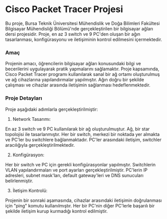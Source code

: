 # Cisco Packet Tracer Projesi

Bu proje, Bursa Teknik Üniversitesi Mühendislik ve Doğa Bilimleri Fakültesi Bilgisayar Mühendisliği Bölümü'nde gerçekleştirilen bir bilgisayar ağları dersi projesidir. Proje, en az 3 switch ve 9 PC'den oluşan bir ağın tasarlanması, konfigürasyonu ve iletişiminin kontrol edilmesini içermektedir.

### Amaç
Projenin amacı, öğrencilerin bilgisayar ağları konusundaki bilgi ve becerilerini uygulayarak pratik yapmalarını sağlamaktır. Proje kapsamında, Cisco Packet Tracer programı kullanılarak sanal bir ağ ortamı oluşturulmuş ve ağ cihazlarına yapılandırmalar yapılmıştır. Ağın doğru bir şekilde çalışması ve cihazlar arasında iletişimin sağlanması hedeflenmektedir.

### Proje Detayları
Proje aşağıdaki adımlarla gerçekleştirilmiştir:

1. Network Tasarımı: 

En az 3 switch ve 9 PC kullanılarak bir ağ oluşturulmuştur. Ağ, bir star topolojisi ile tasarlanmıştır. Her bir switch, merkezi bir noktada yer almakta ve PC'ler bu switchlere bağlanmaktadır. PC'ler arasındaki iletişim, switchler aracılığıyla gerçekleştirilmektedir.

2. Konfigürasyon: 

Her bir switch ve PC için gerekli konfigürasyonlar yapılmıştır. Switchlerin VLAN yapılandırmaları ve port ayarları gerçekleştirilmiştir. PC'lerin IP adresleri, subnet mask'ları, default gateway'leri ve DNS sunucuları belirlenmiştir.

3. İletişim Kontrolü: 

Projenin bir sonraki aşamasında, cihazlar arasındaki iletişimin doğrulanması için "ping" komutu kullanılmıştır. Her bir PC'nin diğer PC'lerle başarılı bir şekilde iletişim kurup kurmadığı kontrol edilmiştir.
